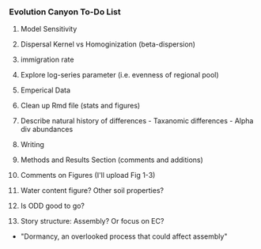 ### Evolution Canyon To-Do List

1. Model Sensitivity
  1. Dispersal Kernel vs Homoginization (beta-dispersion)
  2. immigration rate
  3. Explore log-series parameter (i.e. evenness of regional pool)

2. Emperical Data
  1. Clean up Rmd file (stats and figures)
  2. Describe natural history of differences
    - Taxanomic differences
    - Alpha div abundances

3. Writing
  1. Methods and Results Section (comments and additions)
  2. Comments on Figures (I'll upload Fig 1-3)
  3. Water content figure? Other soil properties?


4. Is ODD good to go?


5. Story structure: Assembly? Or focus on EC?
 - "Dormancy, an overlooked process that could affect assembly"
